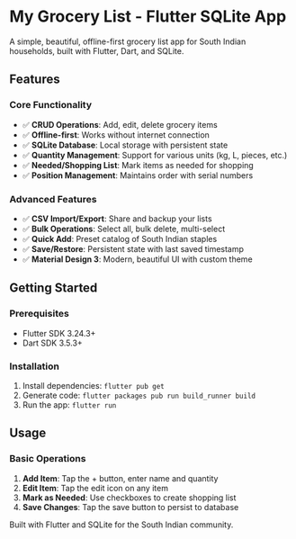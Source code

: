 # My Grocery List - Flutter SQLite App

A simple, beautiful, offline-first grocery list app for South Indian households, built with Flutter, Dart, and SQLite.

## Features

### Core Functionality

- ✅ **CRUD Operations**: Add, edit, delete grocery items
- ✅ **Offline-first**: Works without internet connection
- ✅ **SQLite Database**: Local storage with persistent state
- ✅ **Quantity Management**: Support for various units (kg, L, pieces, etc.)
- ✅ **Needed/Shopping List**: Mark items as needed for shopping
- ✅ **Position Management**: Maintains order with serial numbers

### Advanced Features

- ✅ **CSV Import/Export**: Share and backup your lists
- ✅ **Bulk Operations**: Select all, bulk delete, multi-select
- ✅ **Quick Add**: Preset catalog of South Indian staples
- ✅ **Save/Restore**: Persistent state with last saved timestamp
- ✅ **Material Design 3**: Modern, beautiful UI with custom theme

## Getting Started

### Prerequisites

- Flutter SDK 3.24.3+
- Dart SDK 3.5.3+

### Installation

1. Install dependencies: `flutter pub get`
2. Generate code: `flutter packages pub run build_runner build`
3. Run the app: `flutter run`

## Usage

### Basic Operations

1. **Add Item**: Tap the + button, enter name and quantity
2. **Edit Item**: Tap the edit icon on any item
3. **Mark as Needed**: Use checkboxes to create shopping list
4. **Save Changes**: Tap the save button to persist to database

Built with Flutter and SQLite for the South Indian community.
